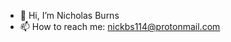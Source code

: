 - 👋 Hi, I’m Nicholas Burns
- 📫 How to reach me: nickbs114@protonmail.com

<!---
nwburn3981/nwburn3981 is a ✨ special ✨ repository because its `README.md` (this file) appears on your GitHub profile.
You can click the Preview link to take a look at your changes.
--->
